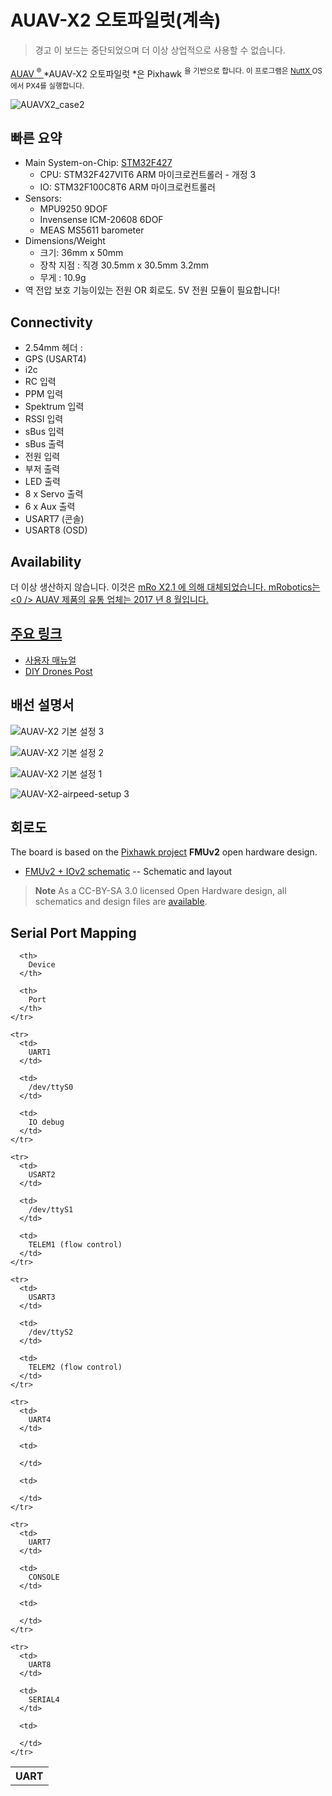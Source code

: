# AUAV-X2 오토파일럿(계속)

> 경고 이 보드는 중단되었으며 더 이상 상업적으로 사용할 수 없습니다.

[AUAV <sup>&reg; </sup>](http://www.auav.com/) *AUAV-X2 오토파일럿 *은 Pixhawk <sup>을 기반으로 합니다. 이 프로그램은 <a href="http://nuttx.org"> NuttX </a> OS에서 PX4를 실행합니다.</p> 

<p>
  <img src="../../images/auavx2_case2.jpg" alt="AUAVX2_case2" />
</p>

<h2>
  빠른 요약
</h2>

<ul>
  <li>
    Main System-on-Chip: <a href="http://www.st.com/web/en/catalog/mmc/FM141/SC1169/SS1577/LN1789">STM32F427</a> <ul>
      <li>
        CPU: STM32F427VIT6 ARM 마이크로컨트롤러 - 개정 3
      </li>
      <li>
        IO: STM32F100C8T6 ARM 마이크로컨트롤러
      </li>
    </ul>
  </li>
  <li>
    Sensors: <ul>
      <li>
        MPU9250 9DOF
      </li>
      <li>
        Invensense ICM-20608 6DOF
      </li>
      <li>
        MEAS MS5611 barometer
      </li>
    </ul>
  </li>
  <li>
    Dimensions/Weight <ul>
      <li>
        크기: 36mm x 50mm
      </li>
      <li>
        장착 지점 : 직경 30.5mm x 30.5mm 3.2mm
      </li>
      <li>
        무게 : 10.9g
      </li>
    </ul>
  </li>
  <li>
    역 전압 보호 기능이있는 전원 OR 회로도. 5V 전원 모듈이 필요합니다!
  </li>
</ul>

<h2>
  Connectivity
</h2>

<ul>
  <li>
    2.54mm 헤더 :
  </li>
  <li>
    GPS (USART4)
  </li>
  <li>
    i2c
  </li>
  <li>
    RC 입력
  </li>
  <li>
    PPM 입력 
  </li>
  <li>
    Spektrum 입력
  </li>
  <li>
    RSSI 입력
  </li>
  <li>
    sBus 입력
  </li>
  <li>
    sBus 출력
  </li>
  <li>
    전원 입력
  </li>
  <li>
    부저 출력
  </li>
  <li>
    LED 출력
  </li>
  <li>
    8 x Servo 출력
  </li>
  <li>
    6 x Aux 출력
  </li>
  <li>
    USART7 (콘솔)
  </li>
  <li>
    USART8 (OSD)
  </li>
</ul>

<h2>
  Availability
</h2>

<p>
  더 이상 생산하지 않습니다. 이것은 <a href="mro_x2.1.md"> mRo X2.1 </ 0>에 의해 대체되었습니다. mRobotics는 <0 /> AUAV 제품의 유통 업체는 2017 년 8 월입니다.</p> 
  
  <h2>
    주요 링크
  </h2>
  
  <ul>
    <li>
      <a href="http://arsovtech.com/wp-content/uploads/2015/08/AUAV-X2-user-manual-EN.pdf">사용자 매뉴얼</a>
    </li>
    <li>
      <a href="http://diydrones.com/profiles/blogs/introducing-the-auav-x2-1-flight-controller">DIY Drones Post</a>
    </li>
  </ul>
  
  <h2>
    배선 설명서
  </h2>
  
  <p>
    <img src="../../images/auav_x2_basic_setup_3.png" alt="AUAV-X2 기본 설정 3" />
  </p>
  
  <p>
    <img src="../../images/auav_x2_basic_setup_2.jpg" alt="AUAV-X2 기본 설정 2" />
  </p>
  
  <p>
    <img src="../../images/auav_x2_basic_setup_1.png" alt="AUAV-X2 기본 설정 1" />
  </p>
  
  <p>
    <img src="../../images/auav_x2_airspeed_setup_3.png" alt="AUAV-X2-airpeed-setup 3" />
  </p>
  
  <h2>
    회로도
  </h2>
  
  <p>
    The board is based on the <a href="https://pixhawk.org/">Pixhawk project</a> <strong>FMUv2</strong> open hardware design.
  </p>
  
  <ul>
    <li>
      <a href="https://raw.githubusercontent.com/PX4/Hardware/master/FMUv2/PX4FMUv2.4.5.pdf">FMUv2 + IOv2 schematic</a> -- Schematic and layout
    </li>
  </ul>
  
  <blockquote>
    <p>
      <strong>Note</strong> As a CC-BY-SA 3.0 licensed Open Hardware design, all schematics and design files are <a href="https://github.com/PX4/Hardware">available</a>.
    </p>
  </blockquote>
  
  <h2>
    Serial Port Mapping
  </h2>
  
  <table>
    <tr>
      <th>
        UART
      </th>
      
      <th>
        Device
      </th>
      
      <th>
        Port
      </th>
    </tr>
    
    <tr>
      <td>
        UART1
      </td>
      
      <td>
        /dev/ttyS0
      </td>
      
      <td>
        IO debug
      </td>
    </tr>
    
    <tr>
      <td>
        USART2
      </td>
      
      <td>
        /dev/ttyS1
      </td>
      
      <td>
        TELEM1 (flow control)
      </td>
    </tr>
    
    <tr>
      <td>
        USART3
      </td>
      
      <td>
        /dev/ttyS2
      </td>
      
      <td>
        TELEM2 (flow control)
      </td>
    </tr>
    
    <tr>
      <td>
        UART4
      </td>
      
      <td>
        
      </td>
      
      <td>
        
      </td>
    </tr>
    
    <tr>
      <td>
        UART7
      </td>
      
      <td>
        CONSOLE
      </td>
      
      <td>
        
      </td>
    </tr>
    
    <tr>
      <td>
        UART8
      </td>
      
      <td>
        SERIAL4
      </td>
      
      <td>
        
      </td>
    </tr>
  </table>
